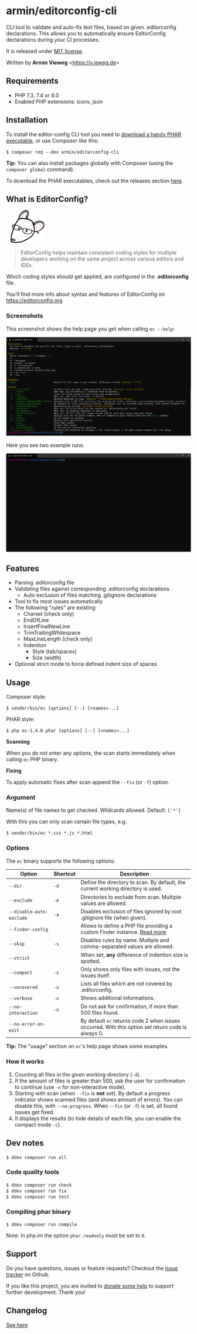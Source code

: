 # armin/editorconfig-cli

CLI tool to validate and auto-fix text files, based on given .editorconfig declarations.
This allows you to automatically ensure EditorConfig declarations during your CI processes.

It is released under [MIT license](LICENSE).

Written by **Armin Vieweg**  <<https://v.ieweg.de>>


## Requirements

- PHP 7.3, 7.4 or 8.0
- Enabled PHP extensions: iconv, json


## Installation

To install the editor-config CLI tool you need to [download a handy PHAR executable](https://github.com/a-r-m-i-n/editorconfig-cli/releases),
or use Composer like this:

```
$ composer req --dev armin/editorconfig-cli
```

**Tip:** You can also install packages globally with Composer (using the ``composer global`` command).

To download the PHAR executables, check out the releases section
[here](https://github.com/a-r-m-i-n/editorconfig-cli/releases).


## What is EditorConfig?

![EditorConfig logo](docs/images/editorconfig-logo.png)

> EditorConfig helps maintain consistent coding styles for multiple developers working on the
> same project across various editors and IDEs.

Which coding styles should get applied, are configured in the **.editorconfig** file.

You'll find more info about syntax and features of EditorConfig on
https://editorconfig.org


### Screenshots

This screenshot shows the help page you get when calling ``ec --help``:

![Screenshot](docs/images/ec.png)


Here you see two example runs:

![Demo run](docs/images/ec-demo.gif)


## Features

- Parsing .editorconfig file
- Validating files against corresponding .editorconfig declarations
    - Auto exclusion of files matching .gitignore declarations
- Tool to fix most issues automatically
- The following "rules" are existing:
    - Charset (check only)
    - EndOfLine
    - InsertFinalNewLine
    - TrimTrailingWhitespace
    - MaxLineLength (check only)
    - Indention
        - Style (tab/spaces)
        - Size (width)
- Optional strict mode to force defined indent size of spaces


## Usage

Composer style:
```
$ vendor/bin/ec [options] [--] [<names>...]
```

PHAR style:
```
$ php ec-1.4.0.phar [options] [--] [<names>...]
```

**Scanning**

When you do not enter any options, the scan starts immediately when calling ``ec`` PHP binary.

**Fixing**

To apply automatic fixes after scan append the ``--fix`` (or ``-f``) option.


### Argument

Name(s) of file names to get checked. Wildcards allowed. Default: ``['*']``

With this you can only scan certain file types, e.g.

```
$ vendor/bin/ec *.css *.js *.html
```


### Options

The ``ec`` binary supports the following options:

| Option | Shortcut | Description |
| ------ | -------- | ----------- |
| ``--dir`` | ``-d`` | Define the directory to scan. By default, the current working directory is used. |
| ``--exclude`` | ``-e`` | Directories to exclude from scan. Multiple values are allowed. |
| ``--disable-auto-exclude`` | ``-a`` | Disables exclusion of files ignored by root .gitignore file (when given). |
| ``--finder-config`` | | Allows to define a PHP file providing a custom Finder instance. [Read more](docs/CustomFinderInstance.md) |
| ``--skip`` | ``-s`` | Disables rules by name. Multiple and comma-separated values are allowed. |
| ``--strict`` | | When set, **any** difference of indention size is spotted. |
| ``--compact`` | ``-s`` | Only shows only files with issues, not the issues itself.  |
| ``--uncovered`` | ``-u`` | Lists all files which are not covered by .editorconfig. |
| ``--verbose`` | ``-v`` | Shows additional informations. |
| ``--no-interaction`` | ``-n`` | Do not ask for confirmation, if more than 500 files found. |
| ``--no-error-on-exit`` | | By default ``ec`` returns code 2 when issues occurred. With this option set return code is always 0. |

**Tip:** The "usage" section on ``ec``'s help page shows some examples.


### How it works

1. Counting all files in the given working directory (``-d``).
2. If the amount of files is greater than 500, ask the user for confirmation to continue
   (use ``-n`` for non-interactive mode).
3. Starting with scan (when ``--fix`` is **not** set). By default a progress indicator shows scanned files
   (and shows amount of errors). You can disable this, with ``--no-progress``.
   When ``--fix`` (or ``-f``) is set, all found issues get fixed.
4. It displays the results (to hide details of each file, you can enable the compact mode ``-c``).


## Dev notes

```
$ ddev composer run all
```

### Code quality tools

```
$ ddev composer run check
$ ddev composer run fix
$ ddev composer run test
```

### Compiling phar binary

```
$ ddev composer run compile
```

Note: In php.ini the option ``phar.readonly`` must be set to ``0``.


## Support

Do you have questions, issues or feature requests? Checkout the
[issue tracker](https://github.com/a-r-m-i-n/editorconfig-cli/issues) on Github.

If you like this project, you are invited to [donate some help](https://www.paypal.com/cgi-bin/webscr?cmd=_s-xclick&hosted_button_id=2DCCULSKFRZFU)
to support further development. Thank you!


## Changelog

[See here](docs/Versions.md)
